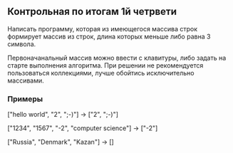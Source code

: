 ## Контрольная  по итогам 1й четрвети
Написать программу, которая из имеющегося массива строк формирует массив из строк, длина которых меньше либо равна 3 символа.

Первоначанальный массив можно ввести с клавитуры, либо задать на старте выполнения алгоритма. При решении не рекомендуется пользоваться коллекциями, лучше обойтись исключительно массивами.

### Примеры
["hello world", "2", ";-)"] -> ["2", ";-)"]

["1234", "1567", "-2", "computer science"] -> ["-2"]

["Russia", "Denmark", "Kazan"] -> []